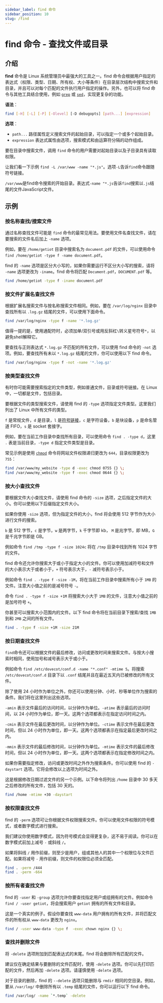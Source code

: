 ```yaml
---
sidebar_label: find 命令
sidebar_position: 10
slug: /find
---
```


# find 命令 - 查找文件或目录



## 介绍

**find** 命令是 Linux 系统管理员中最强大的工具之一。find 命令会根据用户指定的表达式（权限、类型、日期、所有权、大小等条件）在目录层次结构中搜索文件和目录，并且可以对每个匹配的文件执行用户指定的操作。另外，也可以将 find 命令与其他工具结合使用，例如 [`grep`](/linux-command/grep) 或 [`sed`](/linux-command/sed)，实现更复杂的功能。

**语法**：

```bash
find [-H] [-L] [-P] [-Olevel] [-D debugopts] [path...] [expression]
```

**选项**：

- `path...` 路径属性定义搜索文件的起始目录，可以指定一个或多个起始目录。
- `expression` 表达式属性由选项，搜索模式和由运算符分隔的动作组成。

要在目录中搜索文件，调用 `find` 命令的用户需要对起始目录以及子目录具有读取权限。

让我们看一下示例 `find -L /var/www -name "*.js"`。选项`-L`告诉`find`命令跟随符号链接。

`/var/www`是find命令搜索的开始目录。表达式`-name "*.js`告诉`find`搜索以`.js`结尾的文件JavaScript文件。



## 示例

### 按名称查找/搜索文件

通过名称查找文件可能是 `find` 命令的最常见用法。要使用文件名查找文件，请在要搜索的文件名后加上 `-name` 选项。

例如，要在 `/home/getiot` 目录中搜索名为 `document.pdf` 的文件，可以使用命令 `find /home/getiot -type f -name document.pdf`。

find 的 `-name` 选项是区分大小写的，如果你需要运行不区分大小写的搜索，请将 `-name` 选项更改为 `-iname`。find 命令将匹配 `Document.pdf`，`DOCUMENT.pdf` 等。

```bash
find /home/getiot -type f -iname document.pdf
```



### 按文件扩展名查找文件

根据扩展名搜索文件与按名称搜索文件相同。例如，要在 `/var/log/nginx` 目录中查找所有以 `.log.gz` 结尾的文件，可以使用下面命令。

```bash
find /var/log/nginx -type f -name '*.log.gz'
```

值得一提的是，使用通配符时，必须加单/双引号或用反斜杠`\`转义星号符号`*`，以避免shell解释它。

要查找与正则表达式 `*.log.gz` 不匹配的所有文件，可以使用 find 命令的 `-not` 选项。例如，要查找所有未以 `*.log.gz` 结尾的文件，你可以使用以下 find 命令。

```bash
find /var/log/nginx -type f -not -name '*.log.gz'
```



### 按类型查找文件

有时你可能需要搜索指定的文件类型，例如普通文件，目录或符号链接。在 Linux 中，一切都是文件，包括目录。

要根据文件的类型搜索文件，请使用 find 的 `-type` 选项指定文件类型。这里我们列出了 Linux 中所有文件的类型。

`f` 是常规文件，`d` 是目录，`l` 是[符号链接](/linux/linux-hard-soft-link)，`c` 是字符设备，`b` 是块设备，`p` 是命名管道 FIFO，`s` 是 socket 套接字。

例如，要在当前工作目录中查找所有目录，可以使用命令 `find . -type d`，这里 `.` 表是当前目录，`-type d` 指定文件类型是目录。

常见示例是使用 [`chmod`](/linux-command/chmod) 命令将网站文件权限递归更改为 `644`，目录权限更改为 `755`：

```bash
find /var/www/my_website -type d -exec chmod 0755 {} \;
find /var/www/my_website -type f -exec chmod 0644 {} \;
```



### 按大小查找文件

要根据文件大小查找文件，请使用 find 命令的 `-size` 选项，之后指定文件的大小。你可以使用以下后缀指定文件大小。

如果你使用 `-size` 选项，但为指定文件的大小，find 将会使用 512 字节作为大小进行文件的搜索。

`b` 是 512 字节，`c` 是字节，`w` 是两字节，`k` 千字节即 kb， `M` 是兆字节，即 MB，`G` 是千兆字节即是 GB。

例如命令 `find /tmp -type f -size 1024c` 将在 `/tmp` 目录中找到所有 1024 字节的文件。

find 命令还允许你搜索大于或小于指定大小的文件。你可以使用加减符号和文件的大小表示大于或者小于，`+` 符号表示大于，`-` 减符号表示小于。

例如命令 `find . -type f -size -1M`，将在当前工作目录中搜索所有小于 `1MB` 的文件。注意大小值之前的是减号符号 `-`。

命令 `find . -type f -size +1M` 将搜索大小大于 `1MB` 的文件，注意大小值之前的是加号符号 `+`。

你甚至可以搜索大小范围内的文件。以下 find 命令将在当前目录下搜索/查找 `1MB` 到和 `2MB` 之间的所有文件。

```bash
find . -type f -size +1M -size 21M
```



### 按日期查找文件

`find`命令还可以根据文件的最后修改，访问或更改时间来搜索文件。与按大小搜索时相同，使用加号和减号表示大于或小于。

例如命令 `find /etc/dovecot/conf.d -name "*.conf" -mtime 5`。将搜索 `/etc/dovecot/conf.d` 目录下以 `.conf` 结尾并且在最近五天内已被修改的所有文件。

除了使用 24 小时作为单位之外，你还可以使用分钟、小时、秒等单位作为搜索的条件。我们将在这里列出这些选项。

`-amin` 表示文件最后的访问时间，以分钟作为单位。`-atime` 表示最后的访问时间，以 24 小时作为单位，即一天。这两个选项都表示在指定访问时间之内。

`-cmin` 表示文件在最后更改时间，以分钟作为单位。`-ctime` 表示文件在最后更改时间，但以 24 小时作为单位，即一天。这两个选项都表示在指定最后更改时间之内。

`-mmin` 表示文件的最后修改时间，以分钟作为单位。`-mtime` 表示文件的最后修改时间，但以 24 小时作为单位，即一天。这两个选项都表示在指定修改时间之内。

如果你需要指定修改，访问或更改时间之外作为搜索条件。你可以使用 find 的 `-daystart` 选项。它将会修改以上选项为时间之外。

这是根据修改日期过滤文件的另一个示例。以下命令将列出 `/home` 目录中 30 多天之后修改的所有文件，包括 30 天的。

```bash
find /home -mtime +30 -daystart
```



### 按权限查找文件

find 的 `-perm` 选项可让你根据文件权限搜索文件。你可以使用文件权限的符号模式，或者数字模式进行搜索。

我们建议你使用数字模式，因为符号模式会显得更复杂，这不易于阅读。你可以在数字模式前加上减号 `-` 或斜线 `/`。

如果将斜线 `/` 用作前缀，则至少是用户，组或其他人的其中一个权限位与文件匹配。如果将减号 `-` 用作前缀，则文件的权限位必须全匹配。

```bash
find . -perm /444
find . -perm -664
```



### 按所有者查找文件

find 的 `-user` 和 `-group` 选项允许你要查找指定用户或组拥有的文件。例如命令 `find / -user getiot`，将会搜索用户 `getiot` 拥有的所有文件和目录。

这是一个真实的例子。假设你要查找 `www-data` 用户拥有的所有文件，并将匹配文件的所有权从 `www-data` 更改为 `nginx`。

```bash
find / -user www-data -type f  -exec chown nginx {} \;
```



### 查找并删除文件

将 `-delete` 选项附加到匹配表达式的末尾。find 将会删除所有匹配的文件。

建议仅在确定结果与要删除的文件匹配时，使用 `-delete` 选项。你可以先打印匹配的文件，然后再加 `-delete` 选项。请谨慎使用 `-delete` 选项。

对于目录的删除，find 的 `--delete` 选项只能删除与 `rmdir` 相同的空目录。例如，要从 `/var/log/` 中删除所有以 `.temp` 结尾的文件，你可以运行以下 find 命令。

```bash
find /var/log/ -name `*.temp` -delete
```

